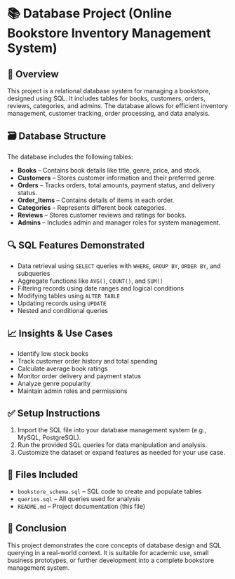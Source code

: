 # 📚 Database Project (Online Bookstore Inventory Management System)

## 📌 Overview
This project is a relational database system for managing a bookstore, designed using SQL. It includes tables for books, customers, orders, reviews, categories, and admins. The database allows for efficient inventory management, customer tracking, order processing, and data analysis.

## 🗃️ Database Structure
The database includes the following tables:

- **Books** – Contains book details like title, genre, price, and stock.  
- **Customers** – Stores customer information and their preferred genre.  
- **Orders** – Tracks orders, total amounts, payment status, and delivery status.  
- **Order_Items** – Contains details of items in each order.  
- **Categories** – Represents different book categories.  
- **Reviews** – Stores customer reviews and ratings for books.  
- **Admins** – Includes admin and manager roles for system management.  

## 🔍 SQL Features Demonstrated
- Data retrieval using `SELECT` queries with `WHERE`, `GROUP BY`, `ORDER BY`, and subqueries  
- Aggregate functions like `AVG()`, `COUNT()`, and `SUM()`  
- Filtering records using date ranges and logical conditions  
- Modifying tables using `ALTER TABLE`  
- Updating records using `UPDATE`  
- Nested and conditional queries  

## 📈 Insights & Use Cases
- Identify low stock books  
- Track customer order history and total spending  
- Calculate average book ratings  
- Monitor order delivery and payment status  
- Analyze genre popularity  
- Maintain admin roles and permissions  

## ✅ Setup Instructions
1. Import the SQL file into your database management system (e.g., MySQL, PostgreSQL).  
2. Run the provided SQL queries for data manipulation and analysis.  
3. Customize the dataset or expand features as needed for your use case.  

## 🧾 Files Included
- `bookstore_schema.sql` – SQL code to create and populate tables  
- `queries.sql` – All queries used for analysis  
- `README.md` – Project documentation (this file)  

## 🧠 Conclusion
This project demonstrates the core concepts of database design and SQL querying in a real-world context. It is suitable for academic use, small business prototypes, or further development into a complete bookstore management system.

